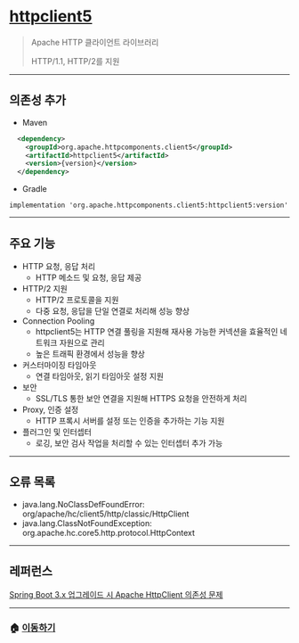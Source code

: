 # [httpclient5](https://mvnrepository.com/artifact/org.apache.httpcomponents.client5/httpclient5)

> Apache HTTP 클라이언트 라이브러리
>
> HTTP/1.1, HTTP/2를 지원

---

## 의존성 추가

* Maven

```xml
  <dependency>
    <groupId>org.apache.httpcomponents.client5</groupId>
    <artifactId>httpclient5</artifactId>
    <version>{version}</version>
  </dependency>
```

* Gradle

```Gradle
implementation 'org.apache.httpcomponents.client5:httpclient5:version'
```

---

## 주요 기능

* HTTP 요청, 응답 처리
  * HTTP 메소드 및 요청, 응답 제공
* HTTP/2 지원
  * HTTP/2 프로토콜을 지원
  * 다중 요청, 응답을 단일 연결로 처리해 성능 향상
* Connection Pooling
  * httpclient5는 HTTP 연결 풀링을 지원해 재사용 가능한 커넥션을 효율적인 네트워크 자원으로 관리
  * 높은 트래픽 환경에서 성능을 향상
* 커스터마이징 타임아웃
  * 연결 타임아웃, 읽기 타임아웃 설정 지원
* 보안
  * SSL/TLS 통한 보안 연결을 지원해 HTTPS 요청을 안전하게 처리
* Proxy, 인증 설정
  * HTTP 프록시 서버를 설정 또는 인증을 추가하는 기능 지원
* 플러그인 및 인터셉터
  * 로깅, 보안 검사 작업을 처리할 수 있는 인터셉터 추가 가능

---

## 오류 목록

* java.lang.NoClassDefFoundError: org/apache/hc/client5/http/classic/HttpClient
* java.lang.ClassNotFoundException: org.apache.hc.core5.http.protocol.HttpContext

---

## 레퍼런스

[Spring Boot 3.x 업그레이드 시 Apache HttpClient 의존성 문제](https://velog.io/@chiyongs/Spring-Boot-3.x-%EC%97%85%EA%B7%B8%EB%A0%88%EC%9D%B4%EB%93%9C-%EC%8B%9C-Apache-HttpClient-%EC%9D%98%EC%A1%B4%EC%84%B1-%EB%AC%B8%EC%A0%9C)

---

### 🏠 [이동하기](../../../README.md)
